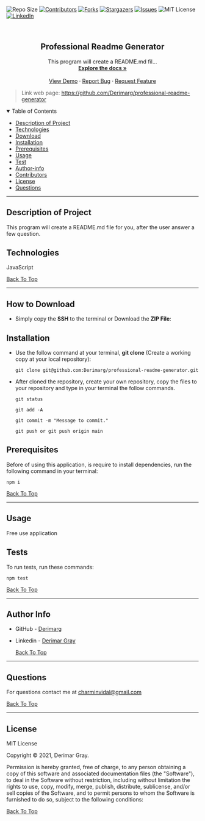 ![Repo Size][repo-size]
[![Contributors][contributors-shield]][contributors-url]
[![Forks][forks-shield]][forks-url]
[![Stargazers][stars-shield]][stars-url]
[![Issues][issues-shield]][issues-url]
![MIT License][license-shield]
[![LinkedIn][linkedin-shield]][linkedin-url]

<br />
<p align="center">


<h2 align="center">Professional Readme Generator</h2>

<p align="center">
This program will create a README.md fil...
<br />
<a href="https://github.com/Derimarg/professional-readme-generator"><strong>Explore the docs »</strong></a>
<br />
<br />
<a href="./demo/README.md">View Demo</a>
·
<a href="https://github.com/Derimarg/professional-readme-generator/issues">Report Bug</a>
·
<a href="https://github.com/Derimarg/professional-readme-generator/issues">Request Feature</a>
</p>
</p>

> Link web page: https://github.com/Derimarg/professional-readme-generator

<details open="open">
<summary>Table of Contents</summary>
<ul>
<li><a href="#description">Description of Project</a></li>
<li><a href="#technologies">Technologies</a></li>
<li><a href="#how-to-download">Download</a></li>
<li><a href="#installation">Installation</a></li>
<li><a href="#prerequisites">Prerequisites</a></li>
<li><a href="#usage">Usage</a></li>
<li><a href="#test">Test</a></li>
<li><a href="#author-info">Author-info</a></li>
<li><a href="#contributors">Contributors</a></li>
<li><a href="#license">License</a></li>
<li><a href="#questions">Questions</a></li>
</ul>
</details>


  ---
    
  ## Description of Project
    
  This program will create a README.md file for you, after the user answer a few question.


  ## Technologies
    
  JavaScript


  [Back To Top](#professional-readme-generator)
  
---

## How to Download

- Simply copy the **SSH** to the terminal or Download the **ZIP File**:

## Installation

- Use the follow command at your terminal, **git clone** (Create a working copy at your local repository):

  ```
  git clone git@github.com:Derimarg/professional-readme-generator.git
  ```

- After cloned the repository, create your own repository, copy the files to your repository and type in your terminal the follow commands. 

  ```
  git status

  git add -A

  git commit -m "Message to commit."

  git push or git push origin main
  ```

## Prerequisites

Before of using this application, is require to install dependencies, run the following command in your terminal:

  ```
  npm i
  ```


  [Back To Top](#professional-readme-generator)
  
---


  ## Usage

  Free use application
    

## Tests

To run tests, run these commands:

```
npm test
```


  [Back To Top](#professional-readme-generator)
  
---
  
## Author Info

- GitHub - [Derimarg](https://github.com/Derimarg/)
- Linkedin - [Derimar Gray](https://www.linkedin.com/in/derimar-gray-676275132/)




  [Back To Top](#professional-readme-generator)
  
---

## Questions

For questions contact me at charminvidal@gmail.com


  [Back To Top](#professional-readme-generator)
  
---


  ## License

  MIT License

  Copyright © 2021, Derimar Gray.
        
  Permission is hereby granted, free of charge, to any person obtaining a copy
  of this software and associated documentation files (the "Software"), to deal
  in the Software without restriction, including without limitation the rights
  to use, copy, modify, merge, publish, distribute, sublicense, and/or sell
  copies of the Software, and to permit persons to whom the Software is
  furnished to do so, subject to the following conditions:
  


  [Back To Top](#professional-readme-generator)
  
[repo-size]: https://img.shields.io/github/repo-size/Derimarg/professional-readme-generator?style=for-the-badge
[contributors-shield]: https://img.shields.io/github/contributors/Derimarg/professional-readme-generator.svg?style=for-the-badge
[contributors-url]: https://github.com/Derimarg/professional-readme-generator/graphs/contributors
[forks-shield]: https://img.shields.io/github/forks/Derimarg/professional-readme-generator.svg?style=for-the-badge
[forks-url]: https://github.com/Derimarg/professional-readme-generator/network/members
[stars-shield]: https://img.shields.io/github/stars/Derimarg/professional-readme-generator.svg?style=for-the-badge
[stars-url]: https://github.com/Derimarg/professional-readme-generator/stargazers
[issues-shield]: https://img.shields.io/github/issues/Derimarg/professional-readme-generator.svg?style=for-the-badge
[issues-url]: https://github.com/Derimarg/professional-readme-generator/issues
[license-shield]: https://img.shields.io/static/v1?label=license&message=MIT&color=yellowgreen.svg&style=for-the-badge
[linkedin-shield]: https://img.shields.io/badge/-LinkedIn-black.svg?style=for-the-badge&logo=linkedin&colorB=555
[linkedin-url]: https://www.linkedin.com/in/derimar-gray-676275132/
[product-screenshot]: images/screenshot.png
